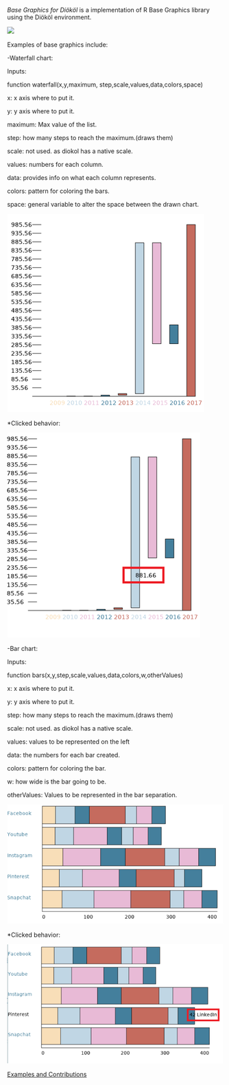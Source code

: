 *Base Graphics for Diököl* is a implementation of R Base Graphics library using the Diököl environment.

![](DklBaseGraphics.jpg)

Examples of base graphics include:

-Waterfall chart: 

Inputs:

function waterfall(x,y,maximum, step,scale,values,data,colors,space)

x: x axis where to put it.

y: y axis where to put it.

maximum: Max value of the list.

step: how many steps to reach the maximum.(draws them)

scale: not used. as diokol has a native scale.

values: numbers for each column.

data: provides info on what each column represents.

colors: pattern for coloring the bars.

space: general variable to alter the space between the drawn chart.


![](WaterfallGraph.png)

*Clicked behavior:

![](WaterfallGraphClicked.png)

-Bar chart:

Inputs:

function bars(x,y,step,scale,values,data,colors,w,otherValues)

x: x axis where to put it.

y: y axis where to put it.

step: how many steps to reach the maximum.(draws them)

scale: not used. as diokol has a native scale.

values: values to be represented on the left

data: the numbers for each bar created.

colors: pattern for coloring the bar.

w: how wide is the bar going to be.

otherValues: Values to be represented in the bar separation. 

![](BarGraph1.png)

*Clicked behavior:

![](BarGraphClicked.png)

[Examples and Contributions](http://github.com/arce/DklBaseGraphics/wiki)
